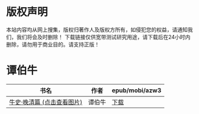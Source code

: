 # 版权声明

本站内容均从网上搜集，版权归著作人及版权方所有，如侵犯您的权益，请通知我们，我们将会及时删除！ 下载链接仅供宽带测试研究用途，请下载后在24小时内删除，请勿用于商业目的。请支持正版！

# 谭伯牛

| 书名 | 作者 | epub/mobi/azw3 |
| --- | --- | --- |
| [牛史·晚清篇 (点击查看图片)](https://www.dushupai.com/attachment/2024/06/04/dd14e8f297ab1698.jpg) | 谭伯牛 | [下载](https://url89.ctfile.com/f/31084289-1357023268-c4b7c6?p=8866) |
